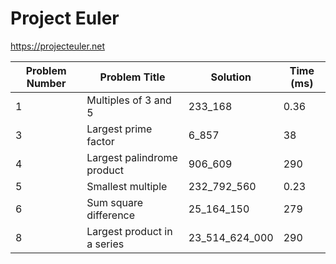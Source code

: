 # Project Euler

https://projecteuler.net

| Problem Number | Problem Title               | Solution       | Time (ms) |
|----------------|-----------------------------|----------------|-----------|
| 1              | Multiples of 3 and 5        | 233_168        | 0.36      |
| 3              | Largest prime factor        | 6_857          | 38        |
| 4              | Largest palindrome product  | 906_609        | 290       |
| 5              | Smallest multiple           | 232_792_560    | 0.23      |
| 6              | Sum square difference       | 25_164_150     | 279       |
| 8              | Largest product in a series | 23_514_624_000 | 290       |
